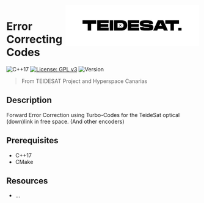 <img width="350" src="logo.png" align="right" />

# Error Correcting Codes

![C++17](https://img.shields.io/badge/c++-17-blue.svg)
[![License: GPL v3](https://img.shields.io/badge/License-GPLv3-green.svg)](https://www.gnu.org/licenses/gpl-3.0)
![Version](https://img.shields.io/badge/alpha-0.0.0-yellow.svg)

> From TEIDESAT Project and Hyperspace Canarias

## Description

Forward Error Correction using Turbo-Codes for the TeideSat optical (down)link
in free space. (And other encoders)

## Prerequisites

- C++17
- CMake

## Resources

 - ...
